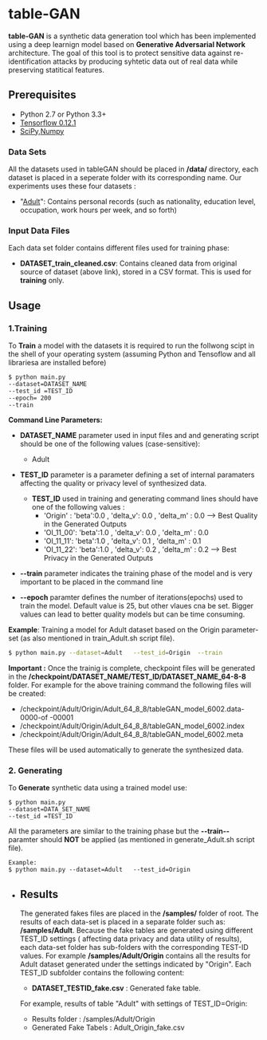 # table-GAN
**table-GAN** is a synthetic data generation tool which has been implemented using a deep learnign model based on **Generative Adversarial Network** architecture. The goal of this tool is to protect sensitive data against re-identification attacks by producing syhtetic data out of real data while preserving statitical features. 


## Prerequisites

- Python 2.7 or Python 3.3+
- [Tensorflow 0.12.1](https://github.com/tensorflow/tensorflow/tree/r0.12)
- [SciPy,Numpy](http://www.scipy.org/install.html)



### Data Sets 
All the datasets used in tableGAN should be placed in **/data/** directory, each dataset is placed in a seperate folder with its corresponding name. Our experiments uses these four datasets :
-   "[Adult](https://archive.ics.uci.edu/ml/machine-learning-databases/adult)": Contains personal records (such as nationality, education level, occupation, work hours per week, and so forth)

### Input Data Files
Each data set folder contains different files used for training phase:
-   **DATASET_train_cleaned.csv**: Contains cleaned data from original source of dataset (above link), stored in a CSV format. This is used for **training** only.

## Usage

### 1.Training

To **Train** a model with the datasets it is required to run the follwong scipt in the shell of your operating system (assuming Python and Tensoflow and all librariesa are installed before)

    $ python main.py 
    --dataset=DATASET_NAME 
    --test_id =TEST_ID  
    --epoch= 200
    --train
 
**Command Line Parameters:**

  
   - **DATASET_NAME** parameter used in input files and and generating script should be one of the following values (case-sensitive):       
        -   Adult
        
   - **TEST_ID** parameter is a parameter defining a set of internal paramaters affecting the quality or privacy level of synthesized data. 
           
        - **TEST_ID** used in training and generating command lines should have one of the following values :
            -   'Origin' : 'beta':0.0 , 'delta_v': 0.0 , 'delta_m' : 0.0         --> Best Quality in the Generated Outputs
            -   'OI_11_00': 'beta':1.0 , 'delta_v': 0.0 , 'delta_m' : 0.0
            -   'OI_11_11': 'beta':1.0 , 'delta_v': 0.1 , 'delta_m' : 0.1 
            -   'OI_11_22': 'beta':1.0 , 'delta_v': 0.2 , 'delta_m' : 0.2        --> Best Privacy in the Generated Outputs        
         
    
   - **--train** parameter indicates the training phase of the model and is very important to be placed in the command line
    
   - **--epoch** paramter defines the number of iterations(epochs) used to train the model. Default value is 25, but other vlaues cna be set. Bigger values can lead to better quality models but can be time consuming.



**Example**: Training a model for Adult dataset based on the Origin parameter-set (as also mentioned in train_Adult.sh script file).

``` bash
$ python main.py --dataset=Adult   --test_id=Origin  --train

```

**Important :** Once the trainig is complete, checkpoint files will be generated in the **/checkpoint/DATASET_NAME/TEST_ID/DATASET_NAME_64-8-8** folder. For example for the above training command the 
following files will be created:
 - /checkpoint/Adult/Origin/Adult_64_8_8/tableGAN_model_6002.data-0000-of -00001
 - /checkpoint/Adult/Origin/Adult_64_8_8/tableGAN_model_6002.index
 - /checkpoint/Adult/Origin/Adult_64_8_8/tableGAN_model_6002.meta
 
 These files will be used automatically to generate the synthesized data.


### 2. Generating
To **Generate** synthetic data using a trained model use:

    $ python main.py 
    --dataset=DATA_SET_NAME 
    --test_id =TEST_ID  

All the parameters are similar to the training phase but the **--train--** paramter should **NOT** be applied (as mentioned in generate_Adult.sh script file).
```
Example:
$ python main.py --dataset=Adult   --test_id=Origin  
```


- ## Results

  The generated fakes files are placed in the  **/samples/** folder of root. The results of each data-set is placed in a separate folder such as:
  **/samples/Adult**. Because the fake tables are generated using different TEST_ID settings ( affecting data privacy and data utility of results), 
  each data-set folder has sub-folders with the corresponding TEST-ID values. 
  For example  **/samples/Adult/Origin** contains all the results for Adult dataset generated under the settings indicated by "Origin". 
  Each TEST_ID subfolder contains the following content:
  - **DATASET_TESTID_fake.csv** : Generated fake table. 
   
   For example, results of table "Adult" with settings of TEST_ID=Origin:

   -    Results folder : /samples/Adult/Origin
   -    Generated Fake Tabels :  Adult_Origin_fake.csv
        

  

